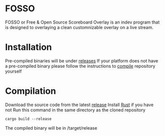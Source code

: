 # FOSSO
FOSSO or Free & Open Source Scoreboard Overlay is an indev program that is designed to overlaying a clean customnizable overlay on a live stream.

# Installation
Pre-compiled binaries will be under [releases](https://github.com/AllLiver/FOSSO/releases "releases")
If your platform does not have a pre-compiled binary please follow the instructions to [compile](https://github.com/AllLiver/FOSSO?tab=readme-ov-file#compilation "how to compile") repository yourself

# Compilation 
Download the source code from the latest [release](https://github.com/AllLiver/FOSSO/releases "releases")
Install [Rust](https://rustup.rs/ "rustup") if you have not 
Run this command in the same directory as the cloned repository
```
cargo build --release
```
The compiled binary will be in /target/release
